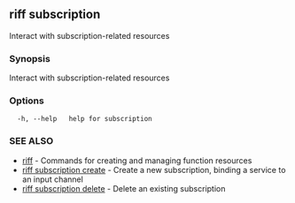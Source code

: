 ## riff subscription

Interact with subscription-related resources

### Synopsis

Interact with subscription-related resources

### Options

```
  -h, --help   help for subscription
```

### SEE ALSO

* [riff](riff.md)	 - Commands for creating and managing function resources
* [riff subscription create](riff_subscription_create.md)	 - Create a new subscription, binding a service to an input channel
* [riff subscription delete](riff_subscription_delete.md)	 - Delete an existing subscription

